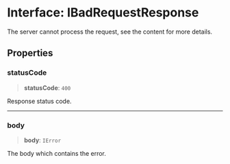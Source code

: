 # Interface: IBadRequestResponse

The server cannot process the request, see the content for more details.

## Properties

### statusCode

> **statusCode**: `400`

Response status code.

***

### body

> **body**: `IError`

The body which contains the error.
